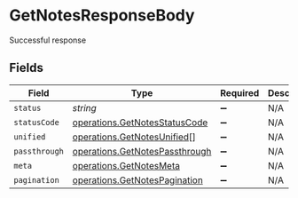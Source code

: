 # GetNotesResponseBody

Successful response


## Fields

| Field                                                                            | Type                                                                             | Required                                                                         | Description                                                                      |
| -------------------------------------------------------------------------------- | -------------------------------------------------------------------------------- | -------------------------------------------------------------------------------- | -------------------------------------------------------------------------------- |
| `status`                                                                         | *string*                                                                         | :heavy_minus_sign:                                                               | N/A                                                                              |
| `statusCode`                                                                     | [operations.GetNotesStatusCode](../../models/operations/getnotesstatuscode.md)   | :heavy_minus_sign:                                                               | N/A                                                                              |
| `unified`                                                                        | [operations.GetNotesUnified](../../models/operations/getnotesunified.md)[]       | :heavy_minus_sign:                                                               | N/A                                                                              |
| `passthrough`                                                                    | [operations.GetNotesPassthrough](../../models/operations/getnotespassthrough.md) | :heavy_minus_sign:                                                               | N/A                                                                              |
| `meta`                                                                           | [operations.GetNotesMeta](../../models/operations/getnotesmeta.md)               | :heavy_minus_sign:                                                               | N/A                                                                              |
| `pagination`                                                                     | [operations.GetNotesPagination](../../models/operations/getnotespagination.md)   | :heavy_minus_sign:                                                               | N/A                                                                              |